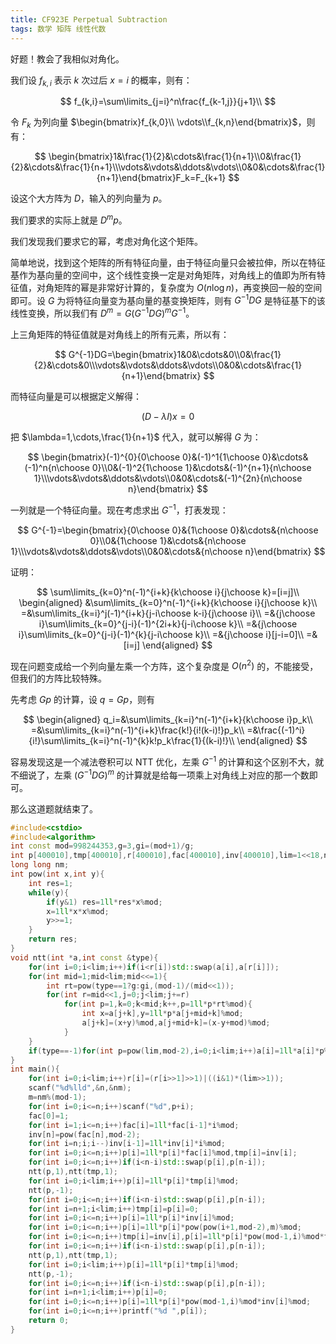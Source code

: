 ```yaml
---
title: CF923E Perpetual Subtraction
tags: 数学 矩阵 线性代数
---
```


好题！教会了我相似对角化。

我们设 $f_{k,i}$ 表示 $k$ 次过后 $x=i$ 的概率，则有：


$$
f_{k,i}=\sum\limits_{j=i}^n\frac{f_{k-1,j}}{j+1}\\
$$

令 $F_k$ 为列向量 $\begin{bmatrix}f_{k,0}\\ \vdots\\f_{k,n}\end{bmatrix}$，则有：


$$
\begin{bmatrix}1&\frac{1}{2}&\cdots&\frac{1}{n+1}\\0&\frac{1}{2}&\cdots&\frac{1}{n+1}\\\vdots&\vdots&\ddots&\vdots\\0&0&\cdots&\frac{1}{n+1}\end{bmatrix}F_k=F_{k+1}
$$


设这个大方阵为 $D$，输入的列向量为 $p$。

我们要求的实际上就是 $D^mp$。

我们发现我们要求它的幂，考虑对角化这个矩阵。

简单地说，找到这个矩阵的所有特征向量，由于特征向量只会被拉伸，所以在特征基作为基向量的空间中，这个线性变换一定是对角矩阵，对角线上的值即为所有特征值，对角矩阵的幂是非常好计算的，复杂度为 $O(n\log n)$，再变换回一般的空间即可。设 $G$ 为将特征向量变为基向量的基变换矩阵，则有 $G^{-1}DG$ 是特征基下的该线性变换，所以我们有 $D^m=G(G^{-1}DG)^mG^{-1}$。

上三角矩阵的特征值就是对角线上的所有元素，所以有：


$$
G^{-1}DG=\begin{bmatrix}1&0&\cdots&0\\0&\frac{1}{2}&\cdots&0\\\vdots&\vdots&\ddots&\vdots\\0&0&\cdots&\frac{1}{n+1}\end{bmatrix}
$$


而特征向量是可以根据定义解得：


$$
(D-\lambda I)x=0
$$


把 $\lambda=1,\cdots,\frac{1}{n+1}$ 代入，就可以解得 $G$ 为：


$$
\begin{bmatrix}(-1)^{0}{0\choose 0}&(-1)^1{1\choose 0}&\cdots&(-1)^n{n\choose 0}\\0&(-1)^2{1\choose 1}&\cdots&(-1)^{n+1}{n\choose 1}\\\vdots&\vdots&\ddots&\vdots\\0&0&\cdots&(-1)^{2n}{n\choose n}\end{bmatrix}
$$
 

一列就是一个特征向量。现在考虑求出 $G^{-1}$，打表发现：


$$
G^{-1}=\begin{bmatrix}{0\choose 0}&{1\choose 0}&\cdots&{n\choose 0}\\0&{1\choose 1}&\cdots&{n\choose 1}\\\vdots&\vdots&\ddots&\vdots\\0&0&\cdots&{n\choose n}\end{bmatrix}
$$


证明：


$$
\sum\limits_{k=0}^n(-1)^{i+k}{k\choose i}{j\choose k}=[i=j]\\
\begin{aligned}
&\sum\limits_{k=0}^n(-1)^{i+k}{k\choose i}{j\choose k}\\
=&\sum\limits_{k=i}^j(-1)^{i+k}{j-i\choose k-i}{j\choose i}\\
=&{j\choose i}\sum\limits_{k=0}^{j-i}(-1)^{2i+k}{j-i\choose k}\\
=&{j\choose i}\sum\limits_{k=0}^{j-i}(-1)^{k}{j-i\choose k}\\
=&{j\choose i}[j-i=0]\\
=&[i=j]
\end{aligned}
$$


现在问题变成给一个列向量左乘一个方阵，这个复杂度是 $O(n^2)$ 的，不能接受，但我们的方阵比较特殊。

先考虑 $Gp$ 的计算，设 $q=Gp$，则有


$$
\begin{aligned}
q_i=&\sum\limits_{k=i}^n(-1)^{i+k}{k\choose i}p_k\\
=&\sum\limits_{k=i}^n(-1)^{i+k}\frac{k!}{i!(k-i)!}p_k\\
=&\frac{(-1)^i}{i!}\sum\limits_{k=i}^n(-1)^{k}k!p_k\frac{1}{(k-i)!}\\
\end{aligned}
$$


容易发现这是一个减法卷积可以 $\text{NTT}$ 优化，左乘 $G^{-1}$ 的计算和这个区别不大，就不细说了，左乘 $(G^{-1}DG)^m$ 的计算就是给每一项乘上对角线上对应的那一个数即可。

那么这道题就结束了。

```cpp
#include<cstdio>
#include<algorithm>
int const mod=998244353,g=3,gi=(mod+1)/g;
int p[400010],tmp[400010],r[400010],fac[400010],inv[400010],lim=1<<18,n,m;
long long nm;
int pow(int x,int y){
	int res=1;
	while(y){
		if(y&1) res=1ll*res*x%mod;
		x=1ll*x*x%mod;
		y>>=1;
	}
	return res;
}
void ntt(int *a,int const &type){
	for(int i=0;i<lim;i++)if(i<r[i])std::swap(a[i],a[r[i]]);
	for(int mid=1;mid<lim;mid<<=1){
		int rt=pow(type==1?g:gi,(mod-1)/(mid<<1));
		for(int r=mid<<1,j=0;j<lim;j+=r)
			for(int p=1,k=0;k<mid;k++,p=1ll*p*rt%mod){
				int x=a[j+k],y=1ll*p*a[j+mid+k]%mod;
				a[j+k]=(x+y)%mod,a[j+mid+k]=(x-y+mod)%mod;
			}
	}
	if(type==-1)for(int p=pow(lim,mod-2),i=0;i<lim;i++)a[i]=1ll*a[i]*p%mod;
}
int main(){
	for(int i=0;i<lim;i++)r[i]=(r[i>>1]>>1)|((i&1)*(lim>>1));
	scanf("%d%lld",&n,&nm);
	m=nm%(mod-1);
	for(int i=0;i<=n;i++)scanf("%d",p+i);
	fac[0]=1;
	for(int i=1;i<=n;i++)fac[i]=1ll*fac[i-1]*i%mod;
	inv[n]=pow(fac[n],mod-2);
	for(int i=n;i;i--)inv[i-1]=1ll*inv[i]*i%mod;
	for(int i=0;i<=n;i++)p[i]=1ll*p[i]*fac[i]%mod,tmp[i]=inv[i];
	for(int i=0;i<=n;i++)if(i<n-i)std::swap(p[i],p[n-i]);
	ntt(p,1),ntt(tmp,1);
	for(int i=0;i<lim;i++)p[i]=1ll*p[i]*tmp[i]%mod;
	ntt(p,-1);
	for(int i=0;i<=n;i++)if(i<n-i)std::swap(p[i],p[n-i]);
	for(int i=n+1;i<lim;i++)tmp[i]=p[i]=0;
	for(int i=0;i<=n;i++)p[i]=1ll*p[i]*inv[i]%mod;
	for(int i=0;i<=n;i++)p[i]=1ll*p[i]*pow(pow(i+1,mod-2),m)%mod;
	for(int i=0;i<=n;i++)tmp[i]=inv[i],p[i]=1ll*p[i]*pow(mod-1,i)%mod*fac[i]%mod;
	for(int i=0;i<=n;i++)if(i<n-i)std::swap(p[i],p[n-i]);
	ntt(p,1),ntt(tmp,1);
	for(int i=0;i<lim;i++)p[i]=1ll*p[i]*tmp[i]%mod;
	ntt(p,-1);
	for(int i=0;i<=n;i++)if(i<n-i)std::swap(p[i],p[n-i]);
	for(int i=n+1;i<lim;i++)p[i]=0;
	for(int i=0;i<=n;i++)p[i]=1ll*p[i]*pow(mod-1,i)%mod*inv[i]%mod;
	for(int i=0;i<=n;i++)printf("%d ",p[i]);
	return 0;
}
```